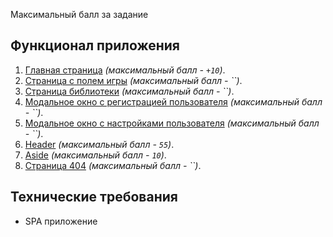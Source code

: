 Максимальный балл за задание

## Функционал приложения

 1. [Главная страница](modules/amin-page.md) _(максимальный балл - `+10`)_.
 2. [Страница с полем игры]() _(максимальный балл - ``)_.
 3. [Страница библиотеки]() _(максимальный балл - ``)_.
 4. [Модальное окно с регистрацией пользователя]() _(максимальный балл - ``)_.
 5. [Модальное окно с настройками пользователя]() _(максимальный балл - ``)_.
 6. [Header](modules/header.md) _(максимальный балл - `55`)_.
 7. [Aside](modules/aside.md) _(максимальный балл - `10`)_.
 8. [Страница 404]() _(максимальный балл - ``)_.

## Технические требования
 - SPA приложение